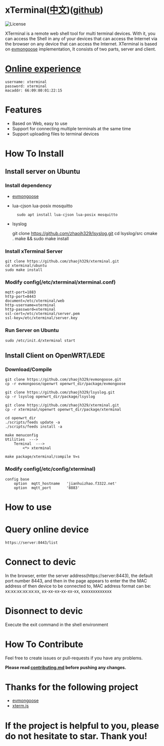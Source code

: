 # xTerminal([中文](https://github.com/zhaojh329/xterminal/blob/master/README_ZH.md))([github](https://github.com/zhaojh329/xterminal))

![](https://img.shields.io/badge/license-GPLV3-brightgreen.svg?style=plastic "License")

XTerminal is a remote web shell tool for multi terminal devices. With it, you can access the Shell in any of your devices that can access the Internet via the 
browser on any device that can access the Internet. XTerminal is based on [evmongoose](https://github.com/zhaojh329/evmongoose) implementation, It consists of 
two parts, server and client.

# [Online experience](https://jianhuizhao.f3322.net:8443)
	username: xterminal
	password: xterminal
	macaddr: 66:09:80:01:22:15
	
# Features
* Based on Web, easy to use
* Support for connecting multiple terminals at the same time
* Support uploading files to terminal devices
	
# How To Install
## Install server on Ubuntu
### Install dependency
* [evmongoose](https://github.com/zhaojh329/evmongoose/blob/master/README.md)

* lua-cjson lua-posix mosquitto

		sudo apt install lua-cjson lua-posix mosquitto
    
* lsyslog
	
	git clone https://github.com/zhaojh329/lsyslog.git
    cd lsyslog/src
	cmake .
	make && sudo make install

### Install xTerminal Server
    git clone https://github.com/zhaojh329/xterminal.git
    cd xterminal/ubuntu
	sudo make install

### Modify config(/etc/xterminal/xterminal.conf)
	mqtt-port=1883
	http-port=8443
	document=/etc/xterminal/web
	http-username=xterminal
	http-password=xterminal
	ssl-cert=/etc/xterminal/server.pem
	ssl-key=/etc/xterminal/server.key

### Run Server on Ubuntu
	sudo /etc/init.d/xterminal start

## Install Client on OpenWRT/LEDE
### Download/Compile
	git clone https://github.com/zhaojh329/evmongoose.git
	cp -r evmongoose/openwrt openwrt_dir/package/evmongoose
	
	git clone https://github.com/zhaojh329/lsyslog.git
	cp -r lsyslog openwrt_dir/package/lsyslog
	
	git clone https://github.com/zhaojh329/xterminal.git
	cp -r xterminal/openwrt openwrt_dir/package/xterminal
	
	cd openwrt_dir
	./scripts/feeds update -a
	./scripts/feeds install -a
	
	make menuconfig
	Utilities  --->
		Terminal  --->
			<*> xterminal
	
	make package/xterminal/compile V=s

### Modify config(/etc/config/xterminal)
	config base
        option  mqtt_hostname   'jianhuizhao.f3322.net'
        option  mqtt_port       '8883'
		
# How to use
# Query online device
	https://server:8443/list

# Connect to devic
In the browser, enter the server address(https://server:8443), the default port number 8443, and then in the page appears to enter the the 
MAC address of then device to be connected to, MAC address format can be:
xx:xx:xx:xx:xx:xx, xx-xx-xx-xx-xx-xx, xxxxxxxxxxxxx

# Disonnect to devic
Execute the exit command in the shell environment

# How To Contribute
Feel free to create issues or pull-requests if you have any problems.

**Please read [contributing.md](https://github.com/zhaojh329/xterminal/blob/master/contributing.md)
before pushing any changes.**

# Thanks for the following project
* [evmongoose](https://github.com/zhaojh329/evmongoose)
* [xterm.js](https://github.com/sourcelair/xterm.js)

# If the project is helpful to you, please do not hesitate to star. Thank you!
